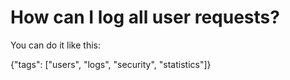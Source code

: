# How can I log all user requests?

You can do it like this:

{"tags": ["users", "logs", "security", "statistics"]}
